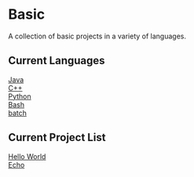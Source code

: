 # Basic
A collection of basic projects in a variety of languages.
## Current Languages
[Java](java)
<br />
[C++](cpp)
<br />
[Python](python)
<br />
[Bash](bash)
<br />
[batch](batch)
## Current Project List
[Hello World](project_descriptors/HELLO_WORLD.md)
<br />
[Echo](project_descriptors/ECHO.md)
